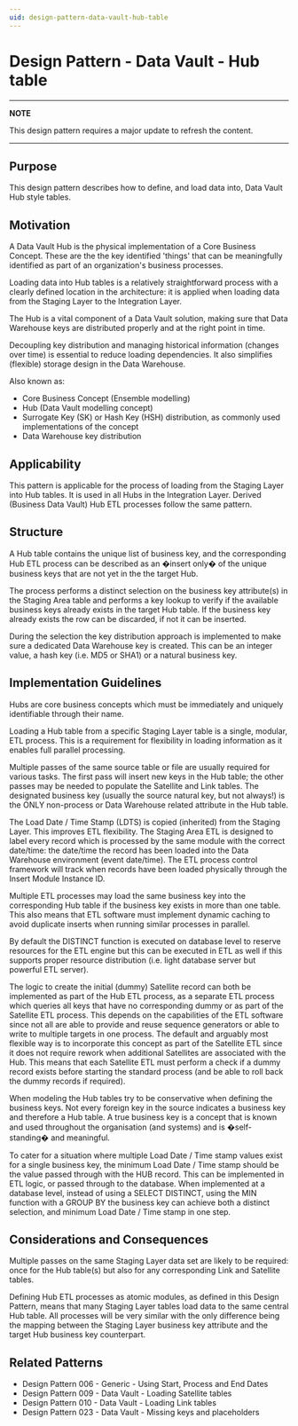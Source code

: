 ```yaml
---
uid: design-pattern-data-vault-hub-table
---
```


# Design Pattern - Data Vault - Hub table

---
**NOTE**

This design pattern requires a major update to refresh the content.

---

## Purpose

This design pattern describes how to define, and load data into, Data Vault Hub style tables.

## Motivation

A Data Vault Hub is the physical implementation of a Core Business Concept. These are the the key identified 'things' that can be meaningfully identified as part of an organization's business processes.

Loading data into Hub tables is a relatively straightforward process with a clearly defined location in the architecture: it is applied when loading data from the Staging Layer to the Integration Layer.

The Hub is a vital component of a Data Vault solution, making sure that Data Warehouse keys are distributed properly and at the right point in time.

Decoupling key distribution and managing historical information (changes over time) is essential to reduce loading dependencies. It also simplifies (flexible) storage design in the Data Warehouse.

Also known as:

- Core Business Concept (Ensemble modelling)
- Hub (Data Vault modelling concept)
- Surrogate Key (SK) or Hash Key (HSH) distribution, as commonly used implementations of the concept
- Data Warehouse key distribution

## Applicability

This pattern is applicable for the process of loading from the Staging Layer into Hub tables. It is used in all Hubs in the Integration Layer. Derived (Business Data Vault) Hub ETL processes follow the same pattern.

## Structure

A Hub table contains the unique list of business key, and the corresponding Hub ETL process can be described as an �insert only� of the unique business keys that are not yet in the the target Hub.

The process performs a distinct selection on the business key attribute(s) in the Staging Area table and performs a key lookup to verify if the available business keys already exists in the target Hub table. If the business key already exists the row can be discarded, if not it can be inserted.

During the selection the key distribution approach is implemented to make sure a dedicated Data Warehouse key is created. This can be an integer value, a hash key (i.e. MD5 or SHA1) or a natural business key.

## Implementation Guidelines

Hubs are core business concepts which must be immediately and uniquely identifiable through their name.

Loading a Hub table from a specific Staging Layer table is a single, modular, ETL process. This is a requirement for flexibility in loading information as it enables full parallel processing.

Multiple passes of the same source table or file are usually required for various tasks. The first pass will insert new keys in the Hub table; the other passes may be needed to populate the Satellite and Link tables.
The designated business key (usually the source natural key, but not always!) is the ONLY non-process or Data Warehouse related attribute in the Hub table.

The Load Date / Time Stamp (LDTS) is copied (inherited) from the Staging Layer. This improves ETL flexibility. The Staging Area ETL is designed to label every record which is processed by the same module with the correct date/time: the date/time the record has been loaded into the Data Warehouse environment (event date/time). The ETL process control framework will track when records have been loaded physically through the Insert Module Instance ID.

Multiple ETL processes may load the same business key into the corresponding Hub table if the business key exists in more than one table. This also means that ETL software must implement dynamic caching to avoid duplicate inserts when running similar processes in parallel.

By default the DISTINCT function is executed on database level to reserve resources for the ETL engine but this can be executed in ETL as well if this supports proper resource distribution (i.e. light database server but powerful ETL server).

The logic to create the initial (dummy) Satellite record can both be implemented as part of the Hub ETL process, as a separate ETL process which queries all keys that have no corresponding dummy or as part of the Satellite ETL process. This depends on the capabilities of the ETL software since not all are able to provide and reuse sequence generators or able to write to multiple targets in one process. The default and arguably most flexible way is to incorporate this concept as part of the Satellite ETL since it does not require rework when additional Satellites are associated with the Hub. This means that each Satellite ETL must perform a check if a dummy record exists before starting the standard process (and be able to roll back the dummy records if required).

When modeling the Hub tables try to be conservative when defining the business keys. Not every foreign key in the source indicates a business key and therefore a Hub table. A true business key is a concept that is known and used throughout the organisation (and systems) and is �self-standing� and meaningful.

To cater for a situation where multiple Load Date / Time stamp values exist for a single business key, the minimum Load Date / Time stamp should be the value passed through with the HUB record. This can be implemented in ETL logic, or passed through to the database.  When implemented at a database level, instead of using a SELECT DISTINCT, using the MIN function with a GROUP BY the business key can achieve both a distinct selection, and minimum Load Date / Time stamp in one step.

## Considerations and Consequences

Multiple passes on the same Staging Layer data set are likely to be required: once for the Hub table(s) but also for any corresponding Link and Satellite tables.

Defining Hub ETL processes as atomic modules, as defined in this Design Pattern, means that many Staging Layer tables load data to the same central Hub table. All processes will be very similar with the only difference being the mapping between the Staging Layer business key attribute and the target Hub business key counterpart.

## Related Patterns

- Design Pattern 006 - Generic - Using Start, Process and End Dates
- Design Pattern 009 - Data Vault - Loading Satellite tables
- Design Pattern 010 - Data Vault - Loading Link tables
- Design Pattern 023 - Data Vault - Missing keys and placeholders
